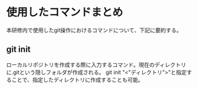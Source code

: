 # 使用したコマンドまとめ

本研修内で使用したgit操作におけるコマンドについて、下記に要約する。

## git init

ローカルリポジトリを作成する際に入力するコマンド。現在のディレクトリに.gitという隠しフォルダが作成される。
git init "<"ディレクトリ">"と指定することで、指定したディレクトリに作成することも可能。